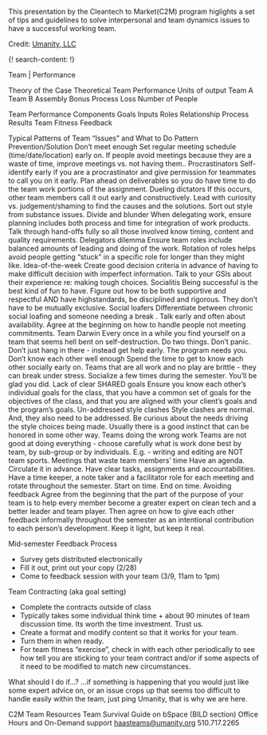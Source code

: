 
This presentation by the Cleantech to Market(C2M) program higlights a set of tips and guidelines to solve interpersonal and team dynamics issues to have a successful working team. 

Credit: [Umanity, LLC](https://www.linkedin.com/company-beta/10904324/)

{! search-content: !}

Team | Performance


Theory of the Case
Theoretical Team Performance
Units of output
Team A
Team B
Assembly Bonus
Process Loss
Number of People


Team Performance Components
Goals
Inputs
Roles
Relationship
Process
Results
Team Fitness
Feedback


Typical Patterns of Team “Issues” and What to Do
Pattern
Prevention/Solution
Don’t meet enough 
Set regular meeting schedule (time/date/location) early on. If people avoid meetings because they are a waste of time, improve meetings vs. not having them..
Procrastinators 
Self-identify early if you are a procrastinator and give permission for teammates to call you on it early. Plan ahead on deliverables so you do have time to do the team work portions of the assignment.
Dueling dictators 
If this occurs, other team members call it out early and constructively. Lead with curiosity vs. judgement/shaming to find the causes and the solutions. Sort out style from substance issues.
Divide and blunder 
When delegating work, ensure planning includes both process and time for integration of work products. Talk through hand-offs fully so all those involved know timing, content and quality requirements.
Delegators dilemma 
Ensure team roles include balanced amounts of leading and doing of the work. Rotation of roles helps avoid people getting “stuck” in a specific role for longer than they might like.
Idea-of-the-week 
Create good decision criteria in advance of having to make difficult decision with imperfect information. Talk to your GSIs about their experience re: making tough choices.
Socialitis 
Being successful is the best kind of fun to have. Figure out how to be both supportive and respectful AND have highstandards, be disciplined and rigorous. They don’t have to be mutually exclusive.
Social loafers 
Differentiate between chronic social loafing and someone needing a break . Talk early and often about availability. Agree at the beginning on how to handle people not meeting commitments.
Team Darwin 
Every once in a while you find yourself on a team that seems hell bent on self-destruction. Do two things. Don’t panic. Don’t just hang in there - instead get help early. The program needs you.
Don’t know each other well enough 
Spend the time to get to know each other socially early on. Teams that are all work and no play are brittle - they can break under stress. Socialize a few times during the semester. You’ll be glad you did.
Lack of clear SHARED goals 
Ensure you know each other’s individual goals for the class, that you have a common set of goals for the objectives of the class, and that you are aligned with your client’s goals and the program’s goals.
Un-addressed style clashes 
Style clashes are normal. And, they also need to be addressed. Be curious about the needs driving the style choices being made. Usually there is a good instinct that can be honored in some other way.
Teams doing the wrong work 
Teams are not good at doing everything - choose carefully what is work done best by team, by sub-group or by individuals. E.g. - writing and editing are NOT team sports.
Meetings that waste team members’ time 
Have an agenda. Circulate it in advance. Have clear tasks, assignments and accountabilities. Have a time keeper, a note taker and a facilitator role for each meeting and rotate throughout the semester. Start on time. End on time. 
Avoiding feedback
Agree from the beginning that the part of the purpose of your team is to help every member become a greater expert on clean tech and a better leader and team player. Then agree on how to give each other feedback informally throughout the semester as an intentional contribution to each person’s development. Keep it light, but keep it real.


Mid-semester Feedback Process
* Survey gets distributed electronically
* Fill it out, print out your copy (2/28)
* Come to feedback session with your team (3/9, 11am to 1pm)


Team Contracting (aka goal setting)
* Complete the contracts outside of class
* Typically takes some individual think time + about 90 minutes of team discussion time. Its worth the time investment. Trust us.
* Create a format and modify content so that it works for your team.
* Turn them in when ready.
* For team fitness “exercise”, check in with each other periodically to see how tell you are sticking to your team contract and/or if some aspects of it need to be modified to match new circumstances.


What should I do if...?
...if something is happening that you would just like some expert advice on, or an issue crops up that seems too difficult to handle easily within the team, just ping Umanity, that is why we are here.



C2M Team Resources
Team Survival Guide on bSpace (BILD section)
Office Hours and On-Demand support
haasteams@umanity.org
510.717.2265
